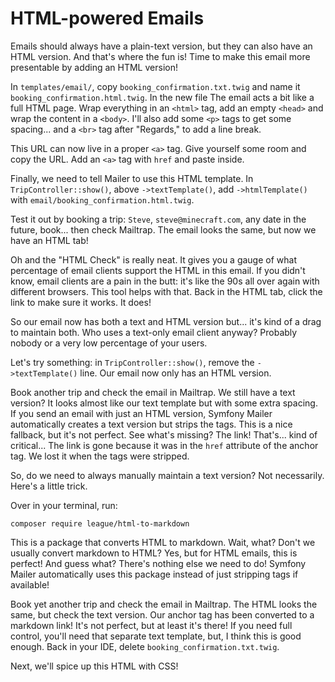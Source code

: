 # HTML-powered Emails

Emails should always have a plain-text version, but they can also have an HTML version.
And that's where the fun is! 
Time to make this email more presentable by adding an HTML version!

In `templates/email/`, copy `booking_confirmation.txt.twig` and name it `booking_confirmation.html.twig`.
In the new file
The email acts a bit like a full HTML page.
Wrap everything in an `<html>` tag, add an empty `<head>` and wrap
the content in a `<body>`. I'll also add some `<p>` tags to get some spacing...
and a `<br>` tag after "Regards," to add a line break.

This URL can now live in a proper `<a>` tag. Give yourself some room and copy the URL. Add an
`<a>` tag with `href` and paste inside.

Finally, we need to tell Mailer to use this HTML template. In `TripController::show()`,
above `->textTemplate()`, add `->htmlTemplate()` with `email/booking_confirmation.html.twig`.

Test it out by booking a trip: `Steve`, `steve@minecraft.com`, any date in the future,
book... then check Mailtrap. The email looks the same, but now we have an HTML tab!

Oh and the  "HTML Check" is really neat. It gives you a gauge of what percentage of email
clients support the HTML in this email. If you didn't know, email clients are a pain
in the butt: it's like the 90s all over again with different browsers. This tool helps
with that.
Back in the HTML tab, click the link to make
sure it works. It does!

So our email now has both a text and HTML version but... it's kind of a drag to maintain both.
Who uses a text-only email client anyway? Probably nobody or a very low percentage of your
users.

Let's try something: in `TripController::show()`, remove the `->textTemplate()` line.
Our email now only has an HTML version.

Book another trip and check the email in Mailtrap. We still have a text version? It
looks almost like our text template but with some extra spacing. If you send an email
with just an HTML version, Symfony Mailer automatically creates a text version but strips the
tags. This is a nice fallback, but it's not perfect. See what's missing? The link! That's...
kind of critical... The link is gone because it was in the `href` attribute of the
anchor tag. We lost it when the tags were stripped.

So, do we need to always manually maintain a text version? Not necessarily. Here's a
little trick.

Over in your terminal, run:

```terminal
composer require league/html-to-markdown
```

This is a package that converts HTML to markdown. Wait, what? Don't we usually convert
markdown to HTML? Yes, but for HTML emails, this is perfect! And guess what? There's
nothing else we need to do! Symfony Mailer automatically uses this package instead of
just stripping tags if available!

Book yet another trip and check the email in Mailtrap. The HTML looks the same, but check
the text version. Our anchor tag has been converted to a markdown link! It's not perfect,
but at least it's there! If you need full control, you'll need that separate text template,
but, I think this is good enough. Back in your IDE, delete `booking_confirmation.txt.twig`.

Next, we'll spice up this HTML with CSS!
